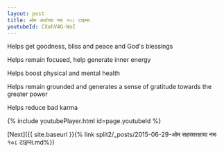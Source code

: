 ```yaml
---
layout: post
title: ओम अर्थाच्या नमः १०८ टाइम्स
youtubeId: CXahV4G-WoI
---
```

 
 
Helps get goodness, bliss and peace and God's blessings
 
Helps remain focused, help generate inner energy 
 
Helps boost physical and mental health 
 
Helps remain grounded and generates a sense of gratitude towards the greater power 
 
Helps reduce bad karma
 
 
 
 


{% include youtubePlayer.html id=page.youtubeId %}
 
[Next]({{ site.baseurl }}{% link  split2/_posts/2015-06-29-ओम सहस्रारक्षाया नमः  १०८ टाइम्स.md%})
 
